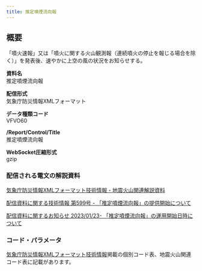```yaml
---
title: 推定噴煙流向報
---
```


## 概要
「噴火速報」又は「噴火に関する火山観測報（連続噴火の停止を報じる場合を除く）」を発表後、速やかに上空の風の状況をお知らせする。

**資料名** <br/>
 推定噴煙流向報
 
**配信形式** <br/>
 気象庁防災情報XMLフォーマット

**データ種類コード** <br/>
 VFVO60
 
**/Report/Control/Title** <br/>
 推定噴煙流向報

**WebSocket圧縮形式** <br/>
 gzip

### 配信される電文の解説資料
 [気象庁防災情報XMLフォーマット技術情報 - 地震火山関連解説資料](https://dmdata.jp/docs/jma/manual/0101-0185.pdf#page=168)


 [配信資料に関する技術情報 第599号 - 「推定噴煙流向報」の提供開始について](https://dmdata.jp/docs/jma/technical/599.pdf)


 [配信資料に関するお知らせ 2023/01/23- 「推定噴煙流向報」の運用開始日時について](https://dmdata.jp/docs/jma/notice/20230123a.pdf)

### コード・パラメータ
 [気象庁防災情報XMLフォーマット技術情報](http://xml.kishou.go.jp/tec_material.html)掲載の個別コード表、地震火山関連コード表に記載があります。
